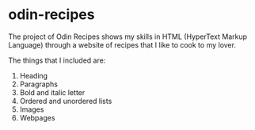 # odin-recipes
The project of Odin Recipes shows my skills in HTML (HyperText Markup Language) through a website of recipes that I like to cook to my lover.

The things that I included are:
1. Heading
2. Paragraphs 
3. Bold and italic letter
4. Ordered and  unordered lists
5. Images
6. Webpages
